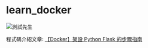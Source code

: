 # learn_docker
![測試先生](https://i0.wp.com/markteaching.com/wp-content/uploads/2023/06/%E3%80%90Docker%E3%80%91%E6%9E%B6%E8%A8%AD-Python-Flask-%E7%9A%84%E6%AD%A5%E9%A9%9F%E6%8C%87%E5%8D%97.jpg?w=900&ssl=1)

程式碼介紹文章: [【Docker】架設 Python Flask 的步驟指南](https://markteaching.com/docker-python-flask/)
